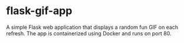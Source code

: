 # flask-gif-app
A simple Flask web application that displays a random fun GIF on each refresh. The app is containerized using Docker and runs on port 80.

